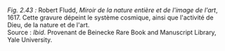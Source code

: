 *Fig. 2.43 :* Robert Fludd, *Miroir de la nature entière et de l'image de l'art*, 1617. Cette gravure  dépeint le système cosmique, ainsi que l'activité de Dieu, de la nature et de l'art.  
Source : *Ibid*. Provenant de Beinecke Rare Book and Manuscript Library, Yale University.